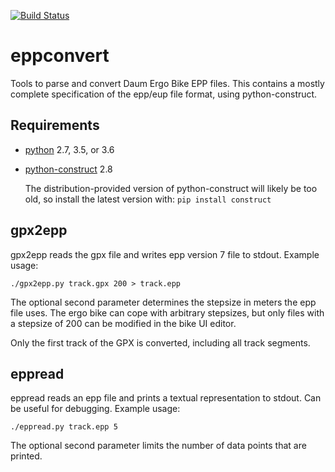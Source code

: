 [![Build Status](https://travis-ci.org/ra1fh/eppconvert.svg?branch=master)](https://travis-ci.org/ra1fh/eppconvert)

# eppconvert

Tools to parse and convert Daum Ergo Bike EPP files. This contains a
mostly complete specification of the epp/eup file format, using
python-construct.

## Requirements

  * [python](https://www.python.org) 2.7, 3.5, or 3.6

  * [python-construct](https://pypi.python.org/pypi/construct) 2.8

    The distribution-provided version of python-construct will likely
    be too old, so install the latest version with: `pip install
    construct`

## gpx2epp

gpx2epp reads the gpx file and writes epp version 7 file to
stdout. Example usage:

	./gpx2epp.py track.gpx 200 > track.epp

The optional second parameter determines the stepsize in meters the
epp file uses. The ergo bike can cope with arbitrary stepsizes, but
only files with a stepsize of 200 can be modified in the bike UI
editor.

Only the first track of the GPX is converted, including all track
segments.

## eppread

eppread reads an epp file and prints a textual representation to
stdout. Can be useful for debugging. Example usage:

	./eppread.py track.epp 5

The optional second parameter limits the number of data points that
are printed.
